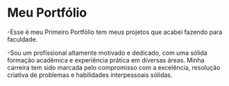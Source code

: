 # Meu Portfólio

-Esse é meu Primeiro Portfólio tem meus projetos que acabei fazendo para faculdade.

-Sou um profissional altamente motivado e dedicado, com uma sólida formação acadêmica e experiência prática em diversas áreas. Minha carreira tem sido marcada pelo compromisso com a excelência, resolução criativa de problemas e habilidades interpessoais sólidas.
